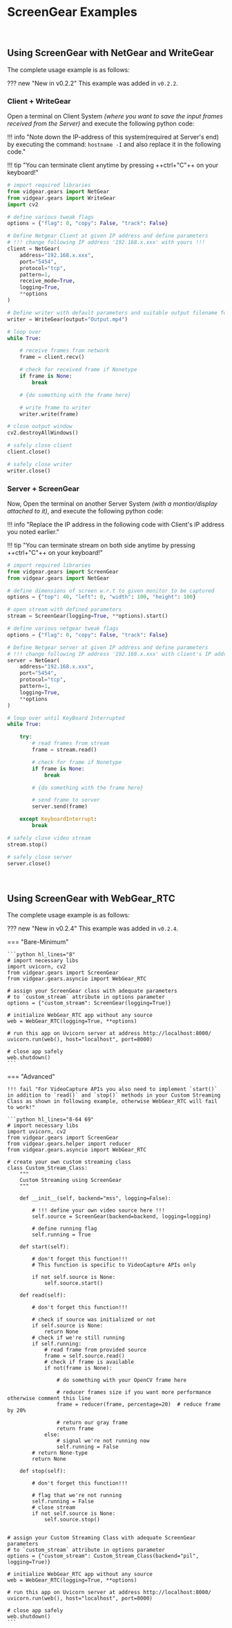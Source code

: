 <!--
===============================================
vidgear library source-code is deployed under the Apache 2.0 License:

Copyright (c) 2019 Abhishek Thakur(@abhiTronix) <abhi.una12@gmail.com>

Licensed under the Apache License, Version 2.0 (the "License");
you may not use this file except in compliance with the License.
You may obtain a copy of the License at

   http://www.apache.org/licenses/LICENSE-2.0

Unless required by applicable law or agreed to in writing, software
distributed under the License is distributed on an "AS IS" BASIS,
WITHOUT WARRANTIES OR CONDITIONS OF ANY KIND, either express or implied.
See the License for the specific language governing permissions and
limitations under the License.
===============================================
-->

# ScreenGear Examples

&nbsp;

## Using ScreenGear with NetGear and WriteGear

The complete usage example is as follows: 

??? new "New in v0.2.2" 
    This example was added in `v0.2.2`.

### Client + WriteGear

Open a terminal on Client System _(where you want to save the input frames received from the Server)_ and execute the following python code: 

!!! info "Note down the IP-address of this system(required at Server's end) by executing the command: `hostname -I` and also replace it in the following code."

!!! tip "You can terminate client anytime by pressing ++ctrl+"C"++ on your keyboard!"

```python
# import required libraries
from vidgear.gears import NetGear
from vidgear.gears import WriteGear
import cv2

# define various tweak flags
options = {"flag": 0, "copy": False, "track": False}

# Define Netgear Client at given IP address and define parameters 
# !!! change following IP address '192.168.x.xxx' with yours !!!
client = NetGear(
    address="192.168.x.xxx",
    port="5454",
    protocol="tcp",
    pattern=1,
    receive_mode=True,
    logging=True,
    **options
)

# Define writer with default parameters and suitable output filename for e.g. `Output.mp4`
writer = WriteGear(output="Output.mp4")

# loop over
while True:

    # receive frames from network
    frame = client.recv()

    # check for received frame if Nonetype
    if frame is None:
        break

    # {do something with the frame here}

    # write frame to writer
    writer.write(frame)

# close output window
cv2.destroyAllWindows()

# safely close client
client.close()

# safely close writer
writer.close()
```

### Server + ScreenGear

Now, Open the terminal on another Server System _(with a montior/display attached to it)_, and execute the following python code: 

!!! info "Replace the IP address in the following code with Client's IP address you noted earlier."

!!! tip "You can terminate stream on both side anytime by pressing ++ctrl+"C"++ on your keyboard!"

```python
# import required libraries
from vidgear.gears import ScreenGear
from vidgear.gears import NetGear

# define dimensions of screen w.r.t to given monitor to be captured
options = {"top": 40, "left": 0, "width": 100, "height": 100}

# open stream with defined parameters
stream = ScreenGear(logging=True, **options).start()

# define various netgear tweak flags
options = {"flag": 0, "copy": False, "track": False}

# Define Netgear server at given IP address and define parameters 
# !!! change following IP address '192.168.x.xxx' with client's IP address !!!
server = NetGear(
    address="192.168.x.xxx",
    port="5454",
    protocol="tcp",
    pattern=1,
    logging=True,
    **options
)

# loop over until KeyBoard Interrupted
while True:

    try:
        # read frames from stream
        frame = stream.read()

        # check for frame if Nonetype
        if frame is None:
            break

        # {do something with the frame here}

        # send frame to server
        server.send(frame)

    except KeyboardInterrupt:
        break

# safely close video stream
stream.stop()

# safely close server
server.close()
```

&nbsp;

## Using ScreenGear with WebGear_RTC

The complete usage example is as follows: 

??? new "New in v0.2.4" 
    This example was added in `v0.2.4`.

=== "Bare-Minimum"

    ```python hl_lines="8"
    # import necessary libs
    import uvicorn, cv2
    from vidgear.gears import ScreenGear
    from vidgear.gears.asyncio import WebGear_RTC

    # assign your ScreenGear class with adequate parameters 
    # to `custom_stream` attribute in options parameter
    options = {"custom_stream": ScreenGear(logging=True)}

    # initialize WebGear_RTC app without any source
    web = WebGear_RTC(logging=True, **options)

    # run this app on Uvicorn server at address http://localhost:8000/
    uvicorn.run(web(), host="localhost", port=8000)

    # close app safely
    web.shutdown()
    ```

=== "Advanced"

    !!! fail "For VideoCapture APIs you also need to implement `start()` in addition to `read()` and `stop()` methods in your Custom Streaming Class as shown in following example, otherwise WebGear_RTC will fail to work!"

    ```python hl_lines="8-64 69"
    # import necessary libs
    import uvicorn, cv2
    from vidgear.gears import ScreenGear
    from vidgear.gears.helper import reducer
    from vidgear.gears.asyncio import WebGear_RTC

    # create your own custom streaming class
    class Custom_Stream_Class:
        """
        Custom Streaming using ScreenGear
        """

        def __init__(self, backend="mss", logging=False):

            # !!! define your own video source here !!!
            self.source = ScreenGear(backend=backend, logging=logging)

            # define running flag
            self.running = True

        def start(self):

            # don't forget this function!!!
            # This function is specific to VideoCapture APIs only

            if not self.source is None:
                self.source.start()

        def read(self):

            # don't forget this function!!!

            # check if source was initialized or not
            if self.source is None:
                return None
            # check if we're still running
            if self.running:
                # read frame from provided source
                frame = self.source.read()
                # check if frame is available
                if not(frame is None):

                    # do something with your OpenCV frame here

                    # reducer frames size if you want more performance otherwise comment this line
                    frame = reducer(frame, percentage=20)  # reduce frame by 20%

                    # return our gray frame
                    return frame
                else:
                    # signal we're not running now
                    self.running = False
            # return None-type
            return None

        def stop(self):

            # don't forget this function!!!

            # flag that we're not running
            self.running = False
            # close stream
            if not self.source is None:
                self.source.stop()


    # assign your Custom Streaming Class with adequate ScreenGear parameters
    # to `custom_stream` attribute in options parameter
    options = {"custom_stream": Custom_Stream_Class(backend="pil", logging=True)}

    # initialize WebGear_RTC app without any source
    web = WebGear_RTC(logging=True, **options)

    # run this app on Uvicorn server at address http://localhost:8000/
    uvicorn.run(web(), host="localhost", port=8000)

    # close app safely
    web.shutdown()
    ```

&nbsp; 

